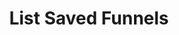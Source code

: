 ---
title: List Saved Funnels
excerpt: Get the names and funnel_ids of your funnels.
api:
  file: query-api.json
  operationId: funnels-list-saved
deprecated: false
hidden: false
metadata:
  title: ''
  description: ''
  robots: index
next:
  description: ''
---